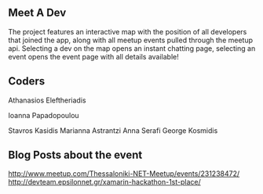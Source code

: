 ## Meet A Dev
The project  features an interactive map with the position of all developers that joined the app, along with all meetup events pulled through the meetup api. Selecting a dev on the map opens an instant chatting page, selecting an event opens the event page with all details available!

## Coders
Athanasios Eleftheriadis

Ioanna Papadopoulou

Stavros Kasidis
Marianna Astrantzi
Anna Serafi
George Kosmidis

## Blog Posts about the event
http://www.meetup.com/Thessaloniki-NET-Meetup/events/231238472/
http://devteam.epsilonnet.gr/xamarin-hackathon-1st-place/
